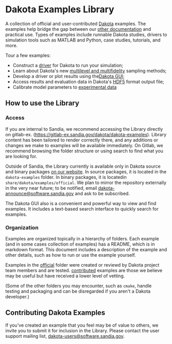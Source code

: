 # Dakota Examples Library

A collection of official and user-contributed [Dakota](https://dakota.sandia.gov)
examples. The examples help bridge the gap between our
[other documentation](https://dakota.sandia.gov/content/manuals) and practical use.
Types of examples include runnable Dakota studies, drivers to simulation tools 
such as MATLAB and Python, case studies, tutorials, and more.

Tour a few examples:

* Construct a [driver](./official/drivers/) for Dakota to run your simulation;
* Learn about Dakota's new [multilevel and multifidelity](./official/uncertainty_quantification/mlmf/) 
  sampling methods;
* Develop a driver or plot results using the[Dakota GUI](./official/gui);
* Access results and evaluation data in Dakota's [HDF5](./official/hdf5) format output file;
* Calibrate model parameters to [experimental data](./official/deterministic_calibration/)


## How to use the Library

### Access

If you are internal to Sandia, we recommend accessing the Library directly on
gitlab-ex. (https://gitlab-ex.sandia.gov/dakota/dakota-examples). Library content has
been tailored to render correctly there, and any additions or changes we make to examples
will be available immediately. On Gitlab, we recommend browsing the folder
structure or using search to find what you are looking for.

Outside of Sandia, the Library currently is available only in Dakota source and binary
packages [on our website](https://dakota.sandia.gov/download.html). In source
packages, it is located in the `dakota-examples` folder. In binary packages, it is
locatedin `share/dakota/examples/official`. We plan to mirror the repository externally
in the very near future; to be notified, email dakota-announce@software.sandia.gov
and ask to be subscribed.

The Dakota GUI also is a convenient and powerful way to view and find examples. It
includes a text-based search interface to quickly search for examples.

### Organization

Examples are organized topically in a hierarchy of folders. Each example (and in some
cases collection of examples) has a README, which is in markdown format.
This document includes a description of the example and other details, such as how to
run or use the example yourself.

Examples in the [official](./official) folder were created or reviewd by Dakota project
team members and are tested. [contributed](./contributed) examples are those we believe
may be useful but have received a lower level of vetting.

(Some of the other folders you may encounter, such as `cmake`, handle testing
and packaging and can be disregarded if you aren't a Dakota developer.)

## Contributing Dakota Examples

If you've created an example that you feel may be of value to others, we invite you
to submit it for inclusion in the Library. Please contact the user support mailing
list, dakota-users@software.sandia.gov.


